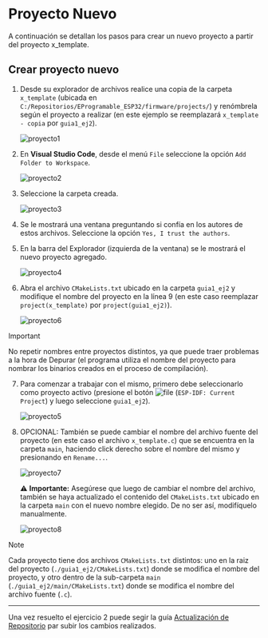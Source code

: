 # Proyecto Nuevo

A continuación se detallan los pasos para crear un nuevo proyecto a partir del proyecto x_template.

## Crear proyecto nuevo

1. Desde su explorador de archivos realice una copia de la carpeta `x_template` (ubicada en `C:/Repositorios/EProgramable_ESP32/firmware/projects/`)
y renómbrela según el proyecto a realizar (en este ejemplo se reemplazará `x_template - copia` por `guia1_ej2`).

    ![proyecto1](./imágenes/proyecto1.png)

2. En **Visual Studio Code**, desde el menú `File` seleccione la opción `Add Folder to Workspace`.

    ![proyecto2](./imágenes/proyecto2.png)

3. Seleccione la carpeta creada.

    ![proyecto3](./imágenes/proyecto3.png)

4. Se le mostrará una ventana preguntando si confía en los autores de estos archivos. Seleccione la opción `Yes, I trust the authors`.

5. En la barra del Explorador (izquierda de la ventana) se le mostrará el nuevo proyecto agregado.

    ![proyecto4](./imágenes/proyecto4.png)

6. Abra el archivo `CMakeLists.txt` ubicado en la carpeta `guia1_ej2` y modifique el nombre del proyecto en la línea 9 (en este caso reemplazar `project(x_template)` por `project(guia1_ej2)`).  

    ![proyecto6](./imágenes/proyecto6.png)

> [!IMPORTANT]
> No repetir nombres entre proyectos distintos, ya que puede traer problemas a la hora de Depurar (el programa utiliza el nombre del proyecto para nombrar los binarios creados en el proceso de compilación).

7. Para comenzar a trabajar con el mismo, primero debe seleccionarlo como proyecto activo (presione el botón ![file](https://raw.githubusercontent.com/microsoft/vscode-icons/2ca0f3225c1ecd16537107f60f109317fcfc3eb0/icons/dark/file-submodule.svg) (`ESP-IDF: Current Project`) y luego seleccione `guia1_ej2`).

    ![proyecto5](./imágenes/proyecto5.png)

8. OPCIONAL: También se puede cambiar el nombre del archivo fuente del proyecto (en este caso el archivo `x_template.c`) que se encuentra en la carpeta `main`, haciendo click derecho sobre el nombre del mismo y presionando en `Rename...`. 

    ![proyecto7](./imágenes/proyecto7.png)

    ⚠️ **Importante:** Asegúrese que luego de cambiar el nombre del archivo, también se haya actualizado el contenido del `CMakeLists.txt` ubicado en la carpeta `main` con el nuevo nombre elegido. De no ser así, modifíquelo manualmente.

    ![proyecto8](./imágenes/proyecto8.png)

> [!NOTE]
> Cada proyecto tiene dos archivos `CMakeLists.txt` distintos: uno en la raiz del proyecto (`./guia1_ej2/CMakeLists.txt`) donde se modifica el nombre del proyecto, y otro dentro de la sub-carpeta `main` (`./guia1_ej2/main/CMakeLists.txt`) donde se modifica el nombre del archivo fuente (`.c`).

---

Una vez resuelto el ejercicio 2 puede segir la guía [Actualización de Repositorio](./repositorio2.md) par subir los cambios realizados.
